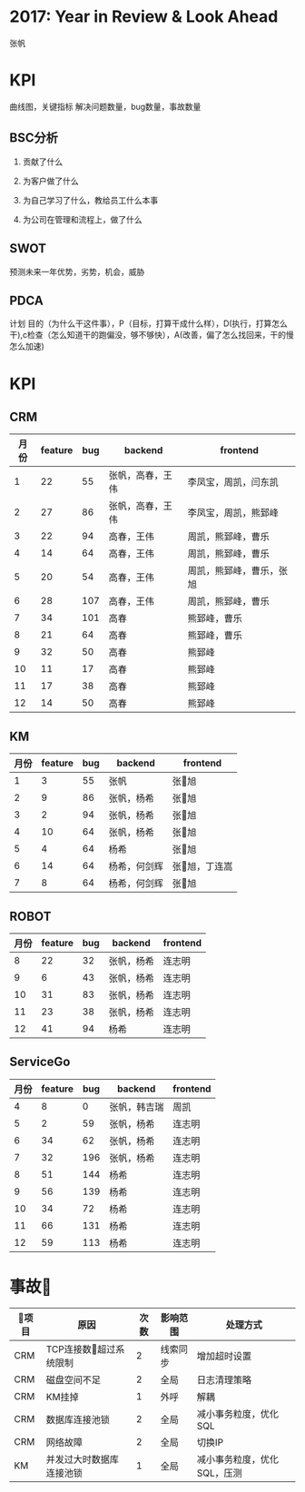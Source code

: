 # 2017: Year in Review & Look Ahead

张帆



# KPI

曲线图，关键指标
解决问题数量，bug数量，事故数量


## BSC分析

1. 贡献了什么

2. 为客户做了什么

3. 为自己学习了什么，教给员工什么本事

4. 为公司在管理和流程上，做了什么



## SWOT

预测未来一年优势，劣势，机会，威胁


## PDCA

计划 目的（为什么干这件事），P（目标，打算干成什么样），D(执行，打算怎么干),c检查（怎么知道干的跑偏没，够不够快），A(改善，偏了怎么找回来，干的慢怎么加速)



# KPI

## CRM

|月份|feature|bug|backend|frontend|
|-|-|-|-|-|
|1|22|55|张帆，高春，王伟|李凤宝，周凯，闫东凯|
|2|27|86|张帆，高春，王伟|李凤宝，周凯，熊郅峰|
|3|22|94|高春，王伟|周凯，熊郅峰，曹乐|
|4|14|64|高春，王伟|周凯，熊郅峰，曹乐|
|5|20|54|高春，王伟|周凯，熊郅峰，曹乐，张旭|
|6|28|107|高春，王伟|周凯，熊郅峰，曹乐|
|7|34|101|高春|熊郅峰，曹乐|
|8|21|64|高春|熊郅峰，曹乐|
|9|32|50|高春|熊郅峰|
|10|11|17|高春|熊郅峰|
|11|17|38|高春|熊郅峰|
|12|14|50|高春|熊郅峰|

## KM

|月份|feature|bug|backend|frontend|
|-|-|-|-|-|
|1|3|55|张帆|张旭|
|2|9|86|张帆，杨希|张旭|
|3|2|94|张帆，杨希|张旭|
|4|10|64|张帆，杨希|张旭|
|5|4|64|杨希|张旭|
|6|14|64|杨希，何剑辉|张旭，丁连嵩|
|7|8|64|杨希，何剑辉|张旭|

## ROBOT

|月份|feature|bug|backend|frontend|
|-|-|-|-|-|
|8|22|32|张帆，杨希|连志明|
|9|6|43|张帆，杨希|连志明|
|10|31|83|张帆，杨希|连志明|
|11|23|38|张帆，杨希|连志明|
|12|41|94|杨希|连志明|

## ServiceGo

|月份|feature|bug|backend|frontend|
|-|-|-|-|-|
|4|8|0|张帆，韩吉瑞|周凯|
|5|2|59|张帆，杨希|连志明|
|6|34|62|张帆，杨希|连志明|
|7|32|196|张帆，杨希|连志明|
|8|51|144|杨希|连志明|
|9|56|139|杨希|连志明|
|10|34|72|杨希|连志明|
|11|66|131|杨希|连志明|
|12|59|113|杨希|连志明|

# 事故

|项目|原因|次数|影响范围|处理方式|
|-|-|-|-|-|
|CRM|TCP连接数超过系统限制|2|线索同步|增加超时设置|
|CRM|磁盘空间不足|2|全局|日志清理策略|
|CRM|KM挂掉|1|外呼|解耦|
|CRM|数据库连接池锁|2|全局|减小事务粒度，优化SQL|
|CRM|网络故障|2|全局|切换IP|
|KM|并发过大时数据库连接池锁|1|全局|减小事务粒度，优化SQL，压测|